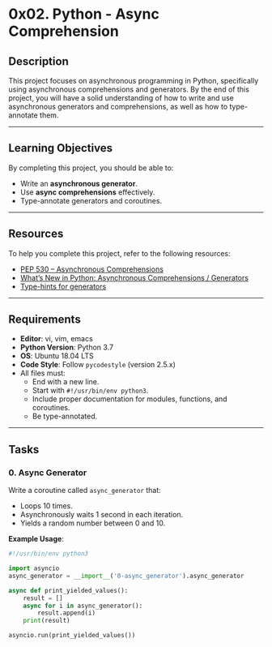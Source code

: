 # 0x02. Python - Async Comprehension

## Description
This project focuses on asynchronous programming in Python, specifically using asynchronous comprehensions and generators. By the end of this project, you will have a solid understanding of how to write and use asynchronous generators and comprehensions, as well as how to type-annotate them.

---

## Learning Objectives
By completing this project, you should be able to:

- Write an **asynchronous generator**.
- Use **async comprehensions** effectively.
- Type-annotate generators and coroutines.

---

## Resources
To help you complete this project, refer to the following resources:

- [PEP 530 – Asynchronous Comprehensions](https://peps.python.org/pep-0530/)
- [What’s New in Python: Asynchronous Comprehensions / Generators](https://docs.python.org/3/whatsnew/3.6.html#whatsnew36-pep530)
- [Type-hints for generators](https://docs.python.org/3/library/typing.html#typing.Generator)

---

## Requirements
- **Editor**: vi, vim, emacs
- **Python Version**: Python 3.7
- **OS**: Ubuntu 18.04 LTS
- **Code Style**: Follow `pycodestyle` (version 2.5.x)
- All files must:
  - End with a new line.
  - Start with `#!/usr/bin/env python3`.
  - Include proper documentation for modules, functions, and coroutines.
  - Be type-annotated.

---

## Tasks

### 0. Async Generator
Write a coroutine called `async_generator` that:
- Loops 10 times.
- Asynchronously waits 1 second in each iteration.
- Yields a random number between 0 and 10.

**Example Usage**:
```python
#!/usr/bin/env python3

import asyncio
async_generator = __import__('0-async_generator').async_generator

async def print_yielded_values():
    result = []
    async for i in async_generator():
        result.append(i)
    print(result)

asyncio.run(print_yielded_values())